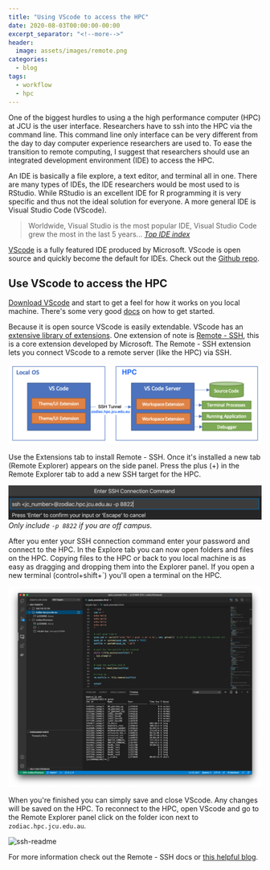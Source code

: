 ```yaml
---
title: "Using VScode to access the HPC"
date: 2020-08-03T00:00:00-00:00
excerpt_separator: "<!--more-->"
header:
  image: assets/images/remote.png
categories:
  - blog
tags:
  - workflow
  - hpc
---
```


One of the biggest hurdles to using a the high performance computer (HPC) at JCU is the user interface. Researchers have to ssh into the HPC via the command line. This command line only interface can be very different from the day to day computer experience researchers are used to. To ease the transition to remote computing, I suggest that researchers should use an integrated development environment (IDE) to access the HPC.

An IDE is basically a file explore, a text editor, and terminal all in one. There are many types of IDEs, the IDE researchers would be most used to is RStudio. While RStudio is an excellent IDE for R programming it is very specific and thus not the ideal solution for everyone. A more general IDE is Visual Studio Code (VScode).

> Worldwide, Visual Studio is the most popular IDE, Visual Studio Code grew the most in the last 5 years... <cite><a href="https://pypl.github.io/IDE.html"> Top IDE index</a></cite>

[VScode](https://code.visualstudio.com/) is a fully featured IDE produced by Microsoft. VScode is open source and quickly become the default for IDEs. Check out the [Github repo](https://github.com/microsoft/vscode).

## Use VScode to access the HPC

[Download VScode](https://code.visualstudio.com/Download) and start to get a feel for how it works on you local machine. There's some very good [docs](https://code.visualstudio.com/docs/getstarted/introvideos) on how to get started. 


Because it is open source VScode is easily extendable. VScode has an [extensive library of extensions](https://code.visualstudio.com/docs/editor/extension-gallery). One extension of note is [Remote - SSH](https://marketplace.visualstudio.com/items?itemName=ms-vscode-remote.remote-ssh), this is a core extension developed by Microsoft. The Remote - SSH extension lets you connect VScode to a remote server (like the HPC) via SSH.

![Remote](/assets/images/remote.png)

Use the Extensions tab to install Remote - SSH. Once it's installed a new tab (Remote Explorer) appears on the side panel. Press the plus (+) in the Remote Explorer tab to add a new SSH target for the HPC.

![ssh-command](/assets/images/ssh-target.png)
*Only include `-p 8822` if you are off campus.*

After you enter your SSH connection command enter your password and connect to the HPC. In the Explore tab you can now open folders and files on the HPC. Copying files to the HPC or back to you local machine is as easy as dragging and dropping them into the Explorer panel. If you open a new terminal (control+shift+`) you'll open a terminal on the HPC. 

![vscode-hpc](/assets/images/vscode-hpc.png)

When you're finished you can simply save and close VScode. Any changes will be saved on the HPC. To reconnect to the HPC, open VScode and go to the Remote Explorer panel click on the folder icon next to `zodiac.hpc.jcu.edu.au`.

![ssh-readme](/assets/images/ssh-readme.gif)

For more information check out the Remote - SSH docs or [this helpful blog](https://code.visualstudio.com/blogs/2019/07/25/remote-ssh). 